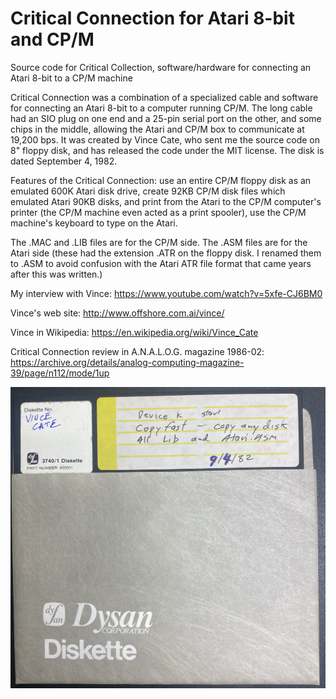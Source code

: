# Critical Connection for Atari 8-bit and CP/M
Source code for Critical Collection, software/hardware for connecting an Atari 8-bit to a CP/M machine

Critical Connection was a combination of a specialized cable and software for connecting an Atari 8-bit to a computer running CP/M. The long cable had an SIO plug on one end and a 25-pin serial port on the other, and some chips in the middle, allowing the Atari and CP/M box to communicate at 19,200 bps. It was created by Vince Cate, who sent me the source code on 8" floppy disk, and has released the code under the MIT license. The disk is dated September 4, 1982.

Features of the Critical Connection: use an entire CP/M floppy disk as an emulated 600K Atari disk drive, create 92KB CP/M disk files which emulated Atari 90KB disks, and print from the Atari to the CP/M computer's printer (the CP/M machine even acted as a print spooler), use the CP/M machine's keyboard to type on the Atari.

The .MAC and .LIB files are for the CP/M side. The .ASM files are for the Atari side (these had the extension .ATR on the floppy disk. I renamed them to .ASM to avoid confusion with the Atari ATR file format that came years after this was written.)

My interview with Vince: https://www.youtube.com/watch?v=5xfe-CJ6BM0

Vince's web site: http://www.offshore.com.ai/vince/

Vince in Wikipedia: https://en.wikipedia.org/wiki/Vince_Cate

Critical Connection review in A.N.A.L.O.G. magazine 1986-02: https://archive.org/details/analog-computing-magazine-39/page/n112/mode/1up

![picture of the floppy disk](disk.jpg)
